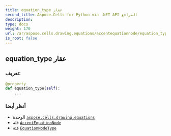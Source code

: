 ```yaml
---
title: equation_type عقار
second_title: Aspose.Cells for Python via .NET API المراجع
description:
type: docs
weight: 170
url: /ar/aspose.cells.drawing.equations/accentequationnode/equation_type/
is_root: false
---
```

##  equation_type عقار
###  تعريف:
```python
@property
def equation_type(self):
    ...
```

###  أنظر أيضا
* الوحدة [`aspose.cells.drawing.equations`](../../)
* فئة [`AccentEquationNode`](/cells/python-net/ar/aspose.cells.drawing.equations/accentequationnode)
* فئة [`EquationNodeType`](/cells/python-net/ar/aspose.cells.drawing.equations/equationnodetype)
